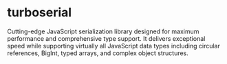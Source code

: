 # turboserial
Cutting-edge JavaScript serialization library designed for maximum performance and comprehensive type support. It delivers exceptional speed while supporting virtually all JavaScript data types including circular references, BigInt, typed arrays, and complex object structures.
